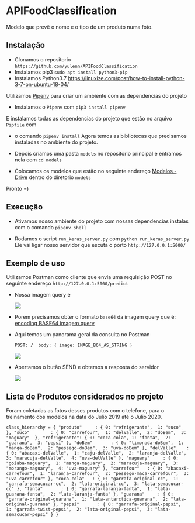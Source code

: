 # APIFoodClassification
Modelo que prevê o nome e o tipo de um produto numa foto.

## Instalação

- Clonamos o repositorio ``https://github.com/yulenn/APIFoodClassification``
- Instalamos pip3 ``sudo apt install python3-pip``
- Instalamos Python3.7 https://linuxize.com/post/how-to-install-python-3-7-on-ubuntu-18-04/

Utilizamos [Pipenv](https://pipenv-fork.readthedocs.io/en/latest/basics.html) para criar um ambiente com as dependencias do projeto 

- Instalamos o ``Pipenv`` com ``pip3 install pipenv``

E instalamos todas as dependencias do projeto que estão no arquivo ``Pipfile`` com 
- o comando ``pipenv install``
Agora temos as bibliotecas que precisamos instaladas no ambiente do projeto.

- Depois criamos uma pasta ``models`` no repositorio principal e entramos nela com ``cd models``

- Colocamos os modelos que estão no seguinte endereço [Modelos - Drive](https://drive.google.com/drive/folders/1NIPUqkbaWMSTtiH_ImTR5raEnJzAyTBB?usp=sharing) dentro do diretorio ``models``

Pronto =)

## Execução

- Ativamos nosso ambiente do projeto com nossas dependencias instalas com o comando ``pipenv shell``

- Rodamos o script ``run_keras_server.py`` com ``python run_keras_server.py``
Ele vai ligar nosso servidor que escuta o porto ``http://127.0.0.1:5000/``


## Exemplo de uso
Utilizamos Postman como cliente que envia uma requisição POST no seguinte endereço ``http://127.0.0.1:5000/predict``

- Nossa imagem query é

  ![](https://github.com/yulenn/APIFoodClassification/blob/master/test_images/coca-original.jpg)

- Porem precisamos obter o formato ``base64`` da imagem query que é:
  [encoding BASE64 imagem query](https://github.com/yulenn/APIFoodClassification/blob/master/test_images/base64_cocacola-original.txt)

- Aqui temos um panorama geral da consulta no Postman

  ``
    POST: / 
    body: {
    image: IMAGE_B64_AS_STRING
    }
  ``

  ![](https://github.com/yulenn/APIFoodClassification/blob/master/test_images/resultado.png)

- Apertamos o butão SEND e obtemos a resposta do servidor

  ![](https://github.com/yulenn/APIFoodClassification/blob/master/test_images/labels_detetatos.png)


## Lista de Produtos considerados no projeto
Foram coletadas as fotos desses produtos com o telefone, para o treinamento dos modelos na data do Julio 2019 até o Julio 2020.

``
class_hierarchy = {
    "produto"     : { 0: "refrigerante", 
                      1: "suco" 
                    },
    "suco"        : { 0: "carrefour", 
                      1: "delValle", 
                      2: "doBem", 
                      3: "maguary" 
                    },
    "refrigerante": { 0: "coca-cola",
                      1: "fanta", 
                      2: "guarana", 
                      3: "pepsi"
                    },
    "doBem"       : { 0: "limonada-doBem", 
                      1: "manga-doBem", 
                      2: "pessego-doBem", 
                      3: "uva-doBem"
                    },
    "delValle"    : { 0: "abacaxi-delValle", 
                      1: "caju-delValle", 
                      2: "laranja-delValle", 
                      3: "maracuja-delValle", 
                      4: "uva-delValle"
                    },
    "maguary"     : { 0: "goiaba-maguary", 
                      1: "manga-maguary", 
                      2: "maracuja-maguary", 
                      3: "morango-maguary", 
                      4: "uva-maguary"
                    },
    "carrefour"   : { 0: "abacaxi-carrefour", 
                      1: "laranja-carrefour", 
                      2: "pessego-maca-carrefour", 
                      3: "uva-carrefour"
                    },
    "coca-cola"   : { 0: "garrafa-original-cc", 
                      1: "garrafa-semacucar-cc", 
                      2: "lata-original-cc", 
                      3: "lata-semacucar-cc"
                    },
    "fanta"       : { 0: "garrafa-laranja-fanta", 
                      1: "lata-guarana-fanta", 
                      2: "lata-laranja-fanta"
                    },
    "guarana"     : { 0: "garrafa-original-guarana", 
                      1: "lata-antarctica-guarana", 
                      2: "lata-original-guarana"
                    },
    "pepsi"       : { 0: "garrafa-original-pepsi", 
                      1: "garrafa-twist-pepsi", 
                      2: "lata-original-pepsi", 
                      3: "lata-semacucar-pepsi"
                    }
}
``
